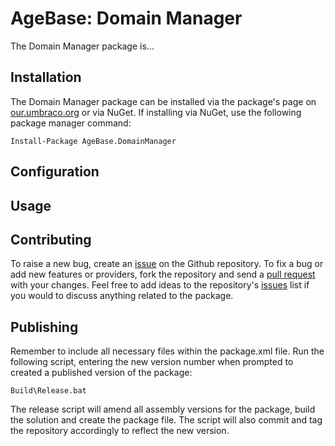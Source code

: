 # AgeBase: Domain Manager

The Domain Manager package is...

## Installation

The Domain Manager package can be installed via the package's page on [our.umbraco.org](http://our.umbraco.org/projects/backoffice-extensions/domain-manager) or via NuGet. If installing via NuGet, use the following package manager command:

    Install-Package AgeBase.DomainManager

## Configuration



## Usage



## Contributing

To raise a new bug, create an [issue](https://github.com/agebase/umbraco-domain-manager/issues) on the Github repository. To fix a bug or add new features or providers, fork the repository and send a [pull request](https://github.com/agebase/umbraco-domain-manager/pulls) with your changes. Feel free to add ideas to the repository's [issues](https://github.com/agebase/umbraco-domain-manager/issues) list if you would to discuss anything related to the package.

## Publishing

Remember to include all necessary files within the package.xml file. Run the following script, entering the new version number when prompted to created a published version of the package:

    Build\Release.bat

The release script will amend all assembly versions for the package, build the solution and create the package file. The script will also commit and tag the repository accordingly to reflect the new version.